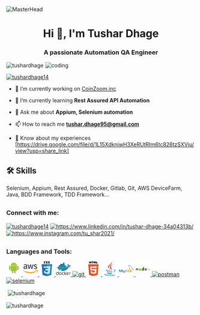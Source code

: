 ![MasterHead](https://d585tldpucybw.cloudfront.net/sfimages/default-source/2017-06/reliable-web-element-locators.jpg?sfvrsn=6b27944b_1)
<h1 align="center">Hi 👋, I'm Tushar Dhage</h1>
<h3 align="center">A passionate Automation QA Engineer</h3>
<img align="right" alt="coding" width="400" src="https://miro.medium.com/max/720/0*yVqaoB4N64ZrBXWo.gif">

<p align="left"> <img src="https://komarev.com/ghpvc/?username=tushardhage&label=Profile%20views&color=0e75b6&style=flat" alt="tushardhage" /> </p>

<p align="left"> <a href="https://twitter.com/tushardhage14" target="blank"><img src="https://img.shields.io/twitter/follow/tushardhage14?logo=twitter&style=for-the-badge" alt="tushardhage14" /></a> </p>

- 🔭 I’m currently working on [CoinZoom.inc](https://www.coinzoom.com/)

- 🌱 I’m currently learning **Rest Assured API Automation**

- 💬 Ask me about **Appium, Selenium automation**

- 📫 How to reach me **tushar.dhage95@gmail.com**

- 📄 Know about my experiences [https://drive.google.com/file/d/1L15XdkniwH3XeRUtRIm6tc826tzSXViu/view?usp=share_link]

## 🛠 Skills
Selenium, Appium, Rest Assured, Docker, Gitlab, Git, AWS DeviceFarm, Java, BDD Framework, TDD Framework...

## <h3 align="left">Connect with me:</h3>
<p align="left">
<a href="https://twitter.com/tushardhage14" target="blank"><img align="center" src="https://raw.githubusercontent.com/rahuldkjain/github-profile-readme-generator/master/src/images/icons/Social/twitter.svg" alt="tushardhage14" height="30" width="40" /></a>
<a href="https://www.linkedin.com/in/tushar-dhage-34a04313b/" target="blank"><img align="center" src="https://raw.githubusercontent.com/rahuldkjain/github-profile-readme-generator/master/src/images/icons/Social/linked-in-alt.svg" alt="https://www.linkedin.com/in/tushar-dhage-34a04313b/" height="30" width="40" /></a>
<a href="https://www.instagram.com/tu_shar2021/" target="blank"><img align="center" src="https://raw.githubusercontent.com/rahuldkjain/github-profile-readme-generator/master/src/images/icons/Social/instagram.svg" alt="https://www.instagram.com/tu_shar2021/" height="30" width="40" /></a>
</p>

## <h3 align="left">Languages and Tools:</h3>
<p align="left"> <a href="https://developer.android.com" target="_blank" rel="noreferrer"> <img src="https://raw.githubusercontent.com/devicons/devicon/master/icons/android/android-original-wordmark.svg" alt="android" width="40" height="40"/> </a> <a href="https://aws.amazon.com" target="_blank" rel="noreferrer"> <img src="https://raw.githubusercontent.com/devicons/devicon/master/icons/amazonwebservices/amazonwebservices-original-wordmark.svg" alt="aws" width="40" height="40"/> </a> <a href="https://www.w3schools.com/css/" target="_blank" rel="noreferrer"> <img src="https://raw.githubusercontent.com/devicons/devicon/master/icons/css3/css3-original-wordmark.svg" alt="css3" width="40" height="40"/> </a> <a href="https://www.docker.com/" target="_blank" rel="noreferrer"> <img src="https://raw.githubusercontent.com/devicons/devicon/master/icons/docker/docker-original-wordmark.svg" alt="docker" width="40" height="40"/> </a> <a href="https://git-scm.com/" target="_blank" rel="noreferrer"> <img src="https://www.vectorlogo.zone/logos/git-scm/git-scm-icon.svg" alt="git" width="40" height="40"/> </a> <a href="https://www.w3.org/html/" target="_blank" rel="noreferrer"> <img src="https://raw.githubusercontent.com/devicons/devicon/master/icons/html5/html5-original-wordmark.svg" alt="html5" width="40" height="40"/> </a> <a href="https://www.java.com" target="_blank" rel="noreferrer"> <img src="https://raw.githubusercontent.com/devicons/devicon/master/icons/java/java-original.svg" alt="java" width="40" height="40"/> </a> <a href="https://www.mysql.com/" target="_blank" rel="noreferrer"> <img src="https://raw.githubusercontent.com/devicons/devicon/master/icons/mysql/mysql-original-wordmark.svg" alt="mysql" width="40" height="40"/> </a> <a href="https://nodejs.org" target="_blank" rel="noreferrer"> <img src="https://raw.githubusercontent.com/devicons/devicon/master/icons/nodejs/nodejs-original-wordmark.svg" alt="nodejs" width="40" height="40"/> </a> <a href="https://postman.com" target="_blank" rel="noreferrer"> <img src="https://www.vectorlogo.zone/logos/getpostman/getpostman-icon.svg" alt="postman" width="40" height="40"/> </a> <a href="https://www.selenium.dev" target="_blank" rel="noreferrer"> <img src="https://raw.githubusercontent.com/detain/svg-logos/780f25886640cef088af994181646db2f6b1a3f8/svg/selenium-logo.svg" alt="selenium" width="40" height="40"/> </a> </p>

<p>&nbsp;<img align="center" src="https://github-readme-stats-sigma-five.vercel.app/api?username=tushardhage&show_icons=true&locale=en" alt="tushardhage" /></p>

<p><img align="center" src="https://github-readme-streak-stats.herokuapp.com/?user=tushardhage&" alt="tushardhage" /></p>
